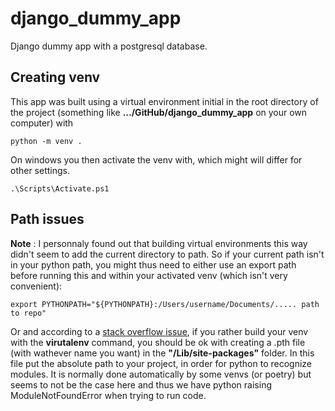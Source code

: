 # django_dummy_app

Django dummy app with a postgresql database.

## Creating venv

This app was built using a virtual environment initial in the root directory of the project (something like **.../GitHub/django_dummy_app** on your own computer) with

```shell
python -m venv .
```

On windows you then activate the venv with, which might will differ for other settings.

```shell
.\Scripts\Activate.ps1
```

## Path issues

**Note** : I personnaly found out that building virtual environments this way didn't seem to add the current directory to path. So if your current path isn't in your python path, you might thus need to either use an export path before running this and within your activated venv (which isn't very convenient):

```shell
export PYTHONPATH="${PYTHONPATH}:/Users/username/Documents/..... path to repo"
```

Or and according to a [stack overflow issue](https://stackoverflow.com/a/10739838/13736095), if you rather build your venv with the **virutalenv** command, you should be ok with creating a .pth file (with wathever name you want) in the **"/Lib/site-packages"** folder. In this file put the absolute path to your project, in order for python to recognize modules. It is normally done automatically by some venvs (or poetry) but seems to not be the case here and thus we have python raising ModuleNotFoundError when trying to run code.
